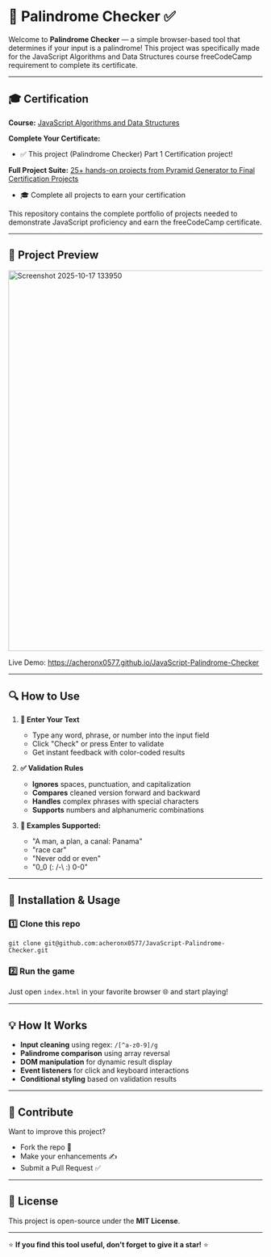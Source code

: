 # 🔄 Palindrome Checker ✅

Welcome to **Palindrome Checker** — a simple browser-based tool that determines if your input is a palindrome! This project was specifically made for the JavaScript Algorithms and Data Structures course freeCodeCamp requirement to complete its certificate.

---

## 🎓 Certification

**Course:** [JavaScript Algorithms and Data Structures](https://www.freecodecamp.org/learn/javascript-algorithms-and-data-structures-v8)

**Complete Your Certificate:**
- ✅ This project (Palindrome Checker) Part 1 Certification project!

**Full Project Suite:** [25+ hands-on projects from Pyramid Generator to Final Certification Projects](https://github.com/acheronx0577/JavaScript-Algorithms-and-Data-Structures)
- 🎓 Complete all projects to earn your certification

This repository contains the complete portfolio of projects needed to demonstrate JavaScript proficiency and earn the freeCodeCamp certificate.

---

## 📸 Project Preview

<img width="719" height="754" alt="Screenshot 2025-10-17 133950" src="https://github.com/user-attachments/assets/49198b80-1c41-435d-bb4f-8d799af300a6" />

Live Demo: https://acheronx0577.github.io/JavaScript-Palindrome-Checker

---

## 🔍 How to Use

1. **📝 Enter Your Text**
   - Type any word, phrase, or number into the input field
   - Click "Check" or press Enter to validate
   - Get instant feedback with color-coded results

2. **✅ Validation Rules**
   - **Ignores** spaces, punctuation, and capitalization
   - **Compares** cleaned version forward and backward
   - **Handles** complex phrases with special characters
   - **Supports** numbers and alphanumeric combinations

3. **🎯 Examples Supported:**
   - "A man, a plan, a canal: Panama"
   - "race car"
   - "Never odd or even"
   - "0_0 (: /-\ :) 0-0"

---

## 🧰 Installation & Usage

### 1️⃣ Clone this repo
```
git clone git@github.com:acheronx0577/JavaScript-Palindrome-Checker.git
```

### 2️⃣ Run the game
Just open `index.html` in your favorite browser 🌐 and start playing!

---

## 💡 How It Works

- **Input cleaning** using regex: `/[^a-z0-9]/g`
- **Palindrome comparison** using array reversal
- **DOM manipulation** for dynamic result display
- **Event listeners** for click and keyboard interactions
- **Conditional styling** based on validation results

---

## 🤝 Contribute

Want to improve this project?  
- Fork the repo 🍴  
- Make your enhancements ✍️  
- Submit a Pull Request ✅  

---

## 📜 License

This project is open-source under the **MIT License**.

---

⭐ **If you find this tool useful, don't forget to give it a star!** ⭐
